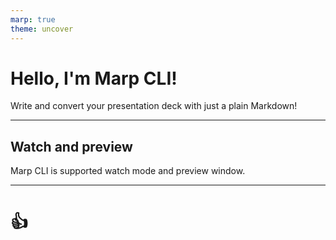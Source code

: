 ```yaml
---
marp: true
theme: uncover
---
```


# Hello, I'm Marp CLI!

Write and convert your presentation deck with just a plain Markdown!

---

<!-- backgroundColor: beige -->

## Watch and preview

Marp CLI is supported watch mode and preview window.

---

# <!--fit--> :+1:
